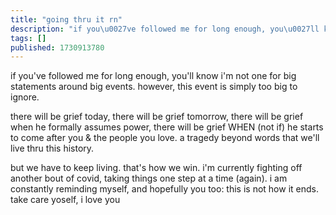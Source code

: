 ```yaml
---
title: "going thru it rn"
description: "if you\u0027ve followed me for long enough, you\u0027ll know i\u0027m not one for big statements around big events. however, this event is simply too bi..."
tags: []
published: 1730913780
---
```


if you've followed me for long enough, you'll know i'm not one for big statements around big events. however, this event is simply too big to ignore.

there will be grief today, there will be grief tomorrow, there will be grief when he formally assumes power, there will be grief WHEN (not if) he starts to come after you & the people you love. a tragedy beyond words that we'll live thru this history.

but we have to keep living. that's how we win. i'm currently fighting off another bout of covid, taking things one step at a time (again). i am constantly reminding myself, and hopefully you too: this is not how it ends. take care yoself, i love you
